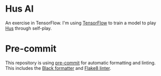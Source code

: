 # Hus AI

An exercise in TensorFlow. 
I'm using [TensorFlow](https://www.tensorflow.org) to train a model to play
[Hus](https://mancala.fandom.com/wiki/Hus) through self-play.

# Pre-commit

This repository is using [pre-commit](https://pre-commit.com/) for automatic
formatting and linting. This includes the 
[Black formatter](https://black.readthedocs.io/en/stable/index.html)
and [Flake8 linter](https://flake8.pycqa.org/en/latest/).
